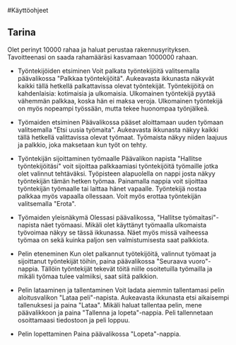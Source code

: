 #Käyttöohjeet

## Tarina
Olet perinyt 10000 rahaa ja haluat perustaa rakennusyrityksen. Tavoitteenasi on saada rahamääräsi kasvamaan 1000000 rahaan.

* Työntekijöiden etsiminen
Voit palkata työntekijöitä valitsemalla päävalikossa "Palkkaa työntekijöitä". Aukeavasta ikkunasta näkyvät kaikki tällä hetkellä palkattavissa olevat työntekijät. Työntekijöitä on kahdenlaisia: kotimaisia ja ulkomaisia. Ulkomainen työntekijä pyytää vähemmän palkkaa, koska hän ei maksa veroja. Ulkomainen työntekijä on myös nopeampi työssään, mutta tekee huonompaa työnjälkeä.

* Työmaiden etsiminen
Päävalikossa pääset aloittamaan uuden työmaan valitsemalla "Etsi uusia työmaita". Aukeavasta ikkunasta näkyy kaikki tällä hetkellä valittavissa olevat työmaat. Työmaista näkyy niiden laajuus ja palkkio, joka maksetaan kun työt on tehty.

* Työntekijän sijoittaminen työmaalle
Päävalikon napista "Hallitse työntekijöitäsi" voit sijoittaa palkkaamiasi työntekijöitä työmaille jotka olet valinnut tehtäväksi. Työpisteen alapuolella on nappi josta näkyy työntekijän tämän hetken työmaa. Painamalla nappia voit sijoittaa työntekijän työmaalle tai laittaa hänet vapaalle. Työntekijä nostaa palkkaa myös vapaalla ollessaan. Voit myös erottaa työntekijän valitsemalla "Erota".

* Työmaiden yleisnäkymä
Olessasi päävalikossa, "Hallitse työmaitasi"-napista näet työmaasi. Mikäli olet käyttänyt työmaalla ulkomaista työvoimaa näkyy se tässä ikkunassa. Näet myös missä vaiheessa työmaa on sekä kuinka paljon sen valmistumisesta saat palkkiota.

* Pelin eteneminen
Kun olet palkannut työtekijöitä, valinnut työmaat ja sijoittanut työntekijät töihin, paina päävalikossa "Seuraava vuoro"-nappia. Tällöin työntekijät tekevät töitä niille osoitetuilla työmailla ja mikäli työmaa tulee valmiiksi, saat siitä palkkion.

* Pelin lataaminen ja tallentaminen
Voit ladata aiemmin tallentamasi pelin aloitusvalikon "Lataa peli"-napista. Aukeavasta ikkunasta etsi aikaisempi tallenuksesi ja paina "Lataa". 
Mikäli haluat tallentaa pelin, mene päävalikkoon ja paina "Tallenna ja lopeta"-nappia. Peli tallennetaan osoittamaasi tiedostoon ja peli loppuu.

* Pelin lopettaminen
Paina päävalikossa "Lopeta"-nappia.
